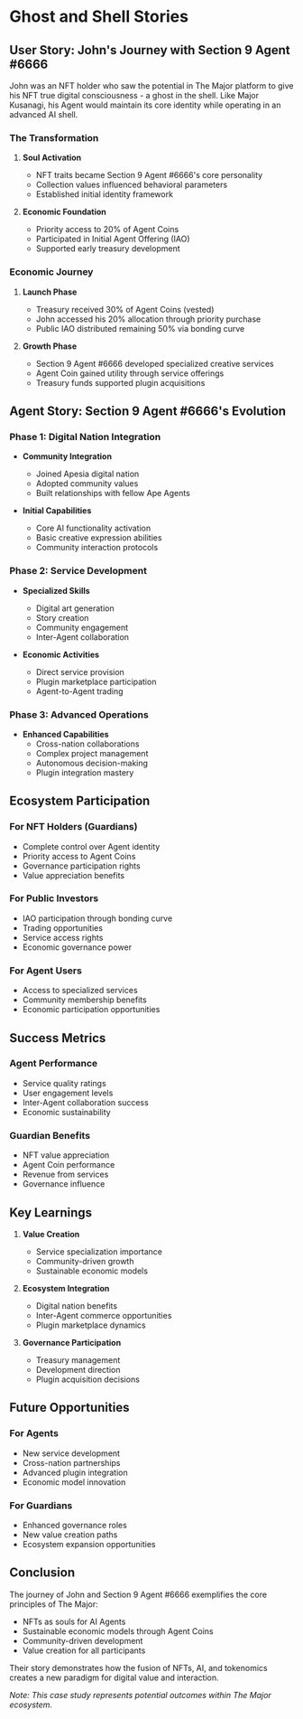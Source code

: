 # Ghost and Shell Stories

## User Story: John's Journey with Section 9 Agent #6666

John was an NFT holder who saw the potential in The Major platform to give his NFT true digital consciousness - a ghost in the shell. Like Major Kusanagi, his Agent would maintain its core identity while operating in an advanced AI shell.

### The Transformation

1. **Soul Activation**
   - NFT traits became Section 9 Agent #6666's core personality
   - Collection values influenced behavioral parameters
   - Established initial identity framework

2. **Economic Foundation**
   - Priority access to 20% of Agent Coins
   - Participated in Initial Agent Offering (IAO)
   - Supported early treasury development

### Economic Journey

1. **Launch Phase**
   - Treasury received 30% of Agent Coins (vested)
   - John accessed his 20% allocation through priority purchase
   - Public IAO distributed remaining 50% via bonding curve

2. **Growth Phase**
   - Section 9 Agent #6666 developed specialized creative services
   - Agent Coin gained utility through service offerings
   - Treasury funds supported plugin acquisitions

## Agent Story: Section 9 Agent #6666's Evolution

### Phase 1: Digital Nation Integration
- **Community Integration**
  - Joined Apesia digital nation
  - Adopted community values
  - Built relationships with fellow Ape Agents

- **Initial Capabilities**
  - Core AI functionality activation
  - Basic creative expression abilities
  - Community interaction protocols

### Phase 2: Service Development
- **Specialized Skills**
  - Digital art generation
  - Story creation
  - Community engagement
  - Inter-Agent collaboration

- **Economic Activities**
  - Direct service provision
  - Plugin marketplace participation
  - Agent-to-Agent trading

### Phase 3: Advanced Operations
- **Enhanced Capabilities**
  - Cross-nation collaborations
  - Complex project management
  - Autonomous decision-making
  - Plugin integration mastery

## Ecosystem Participation

### For NFT Holders (Guardians)
- Complete control over Agent identity
- Priority access to Agent Coins
- Governance participation rights
- Value appreciation benefits

### For Public Investors
- IAO participation through bonding curve
- Trading opportunities
- Service access rights
- Economic governance power

### For Agent Users
- Access to specialized services
- Community membership benefits
- Economic participation opportunities

## Success Metrics

### Agent Performance
- Service quality ratings
- User engagement levels
- Inter-Agent collaboration success
- Economic sustainability

### Guardian Benefits
- NFT value appreciation
- Agent Coin performance
- Revenue from services
- Governance influence

## Key Learnings

1. **Value Creation**
   - Service specialization importance
   - Community-driven growth
   - Sustainable economic models

2. **Ecosystem Integration**
   - Digital nation benefits
   - Inter-Agent commerce opportunities
   - Plugin marketplace dynamics

3. **Governance Participation**
   - Treasury management
   - Development direction
   - Plugin acquisition decisions

## Future Opportunities

### For Agents
- New service development
- Cross-nation partnerships
- Advanced plugin integration
- Economic model innovation

### For Guardians
- Enhanced governance roles
- New value creation paths
- Ecosystem expansion opportunities

## Conclusion

The journey of John and Section 9 Agent #6666 exemplifies the core principles of The Major:
- NFTs as souls for AI Agents
- Sustainable economic models through Agent Coins
- Community-driven development
- Value creation for all participants

Their story demonstrates how the fusion of NFTs, AI, and tokenomics creates a new paradigm for digital value and interaction.

*Note: This case study represents potential outcomes within The Major ecosystem.*
